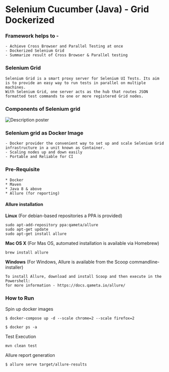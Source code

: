 # Selenium Cucumber (Java) - Grid Dockerized

### Framework helps to -
    - Achieve Cross Browser and Parallel Testing at once
    - Dockerized Selenium Grid
    - Summarize result of Cross Browser & Parallel testing

### Selenium Grid

    Selenium Grid is a smart proxy server for Selenium UI Tests. Its aim is to provide an easy way to run tests in parallel on multiple machines.
    With Selenium Grid, one server acts as the hub that routes JSON formatted test commands to one or more registered Grid nodes.

### Components of Selenium grid

![Description poster](dockerised-selenium/src/test/resources/download.png)

### Selenium grid as Docker Image
    - Docker provider the convenient way to set up and scale Selenium Grid infrastructure in a unit known as Container. 
    - Scaling nodes up and down easily
    - Portable and Reliable for CI

### Pre-Requisite
    * Docker
    * Maven
    * Java 8 & above
    * Allure (for reporting)

#### Allure installation

**Linux** (For debian-based repositories a PPA is provided)

    sudo apt-add-repository ppa:qameta/allure
    sudo apt-get update
    sudo apt-get install allure


**Mac OS X** (For Mas OS, automated installation is available via Homebrew)

    brew install allure

**Windows** (For Windows, Allure is available from the Scoop commandline-installer)

    To install Allure, download and install Scoop and then execute in the Powershell:
    for more information - https://docs.qameta.io/allure/

### How to Run

Spin up docker images

    $ docker-compose up -d --scale chrome=2 --scale firefox=2
    
    $ docker ps -a

Test Execution

    mvn clean test

Allure report generation

    $ allure serve target/allure-results


